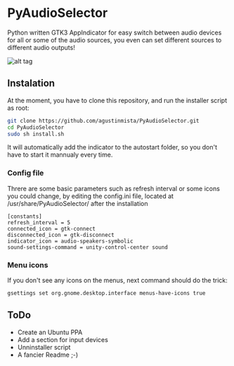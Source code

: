 # PyAudioSelector
Python written GTK3 AppIndicator for easy switch between audio devices for
all or some of the audio sources, you even can set different sources to
different audio outputs!

![alt tag](http://i.imgur.com/jtHG9ic.png)

## Instalation
At the moment, you have to clone this repository, and run the installer script as root:

```bash
git clone https://github.com/agustinmista/PyAudioSelector.git
cd PyAudioSelector
sudo sh install.sh
```
It will automatically add the indicator to the autostart folder, so you don't have to start it mannualy every time.

### Config file
Threre are some basic parameters such as refresh interval or some icons you could change, by editing the config.ini file, located at /usr/share/PyAudioSelector/ after the installation

```
[constants]
refresh_interval = 5
connected_icon = gtk-connect
disconnected_icon = gtk-disconnect
indicator_icon = audio-speakers-symbolic
sound-settings-command = unity-control-center sound
```


### Menu icons
If you don't see any icons on the menus, next command should do the trick:

```bash
gsettings set org.gnome.desktop.interface menus-have-icons true
```

## ToDo
* Create an Ubuntu PPA
* Add a section for input devices
* Unninstaller script
* A fancier Readme ;-)
